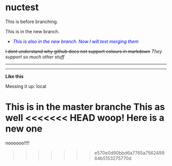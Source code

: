# nuctest
This is before branching.

This is in the new branch.

* <span style="color:blue">*This is also in the new branch. Now I will test merging them*</span><br/>

~~I dont understand why github does not support colours in markdown~~
_They support so much other stuff_
___
---
**Like this**

Messing it up: local

This is in the master branche
This as well
<<<<<<< HEAD
woop! Here is a new one
=======



noooooo!!!!
>>>>>>> e570e0d90bbd6a7765a756249964b5153275770d
